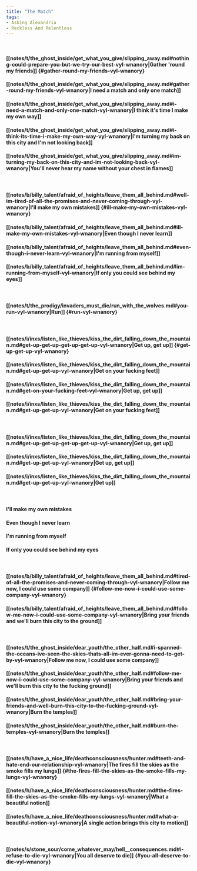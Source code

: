 ```yaml
---
title: "The Match"
tags:
- Asking Alexandria
- Reckless And Relentless
---
```

&nbsp;
#### [[notes/t/the_ghost_inside/get_what_you_give/slipping_away.md#nothing-could-prepare-you-but-we-try-our-best-vyl-wnanory|Gather 'round my friends]] {#gather-round-my-friends-vyl-wnanory}
#### [[notes/t/the_ghost_inside/get_what_you_give/slipping_away.md#gather-round-my-friends-vyl-wnanory|I need a match and only one match]]
#### [[notes/t/the_ghost_inside/get_what_you_give/slipping_away.md#i-need-a-match-and-only-one-match-vyl-wnanory|I think it's time I make my own way]]
#### [[notes/t/the_ghost_inside/get_what_you_give/slipping_away.md#i-think-its-time-i-make-my-own-way-vyl-wnanory|I'm turning my back on this city and I'm not looking back]]
#### [[notes/t/the_ghost_inside/get_what_you_give/slipping_away.md#im-turning-my-back-on-this-city-and-im-not-looking-back-vyl-wnanory|You'll never hear my name without your chest in flames]]
&nbsp;
#### [[notes/b/billy_talent/afraid_of_heights/leave_them_all_behind.md#well-im-tired-of-all-the-promises-and-never-coming-through-vyl-wnanory|I'll make my own mistakes]] {#ill-make-my-own-mistakes-vyl-wnanory}
#### [[notes/b/billy_talent/afraid_of_heights/leave_them_all_behind.md#ill-make-my-own-mistakes-vyl-wnanory|Even though I never learn]]
#### [[notes/b/billy_talent/afraid_of_heights/leave_them_all_behind.md#even-though-i-never-learn-vyl-wnanory|I'm running from myself]]
#### [[notes/b/billy_talent/afraid_of_heights/leave_them_all_behind.md#im-running-from-myself-vyl-wnanory|If only you could see behind my eyes]]
&nbsp;
#### [[notes/t/the_prodigy/invaders_must_die/run_with_the_wolves.md#you-run-vyl-wnanory|Run]] {#run-vyl-wnanory}
&nbsp;
#### [[notes/i/inxs/listen_like_thieves/kiss_the_dirt_falling_down_the_mountain.md#get-up-get-up-get-up-get-up-vyl-wnanory|Get up, get up]] {#get-up-get-up-vyl-wnanory}
#### [[notes/i/inxs/listen_like_thieves/kiss_the_dirt_falling_down_the_mountain.md#get-up-get-up-vyl-wnanory|Get on your fucking feet]]
#### [[notes/i/inxs/listen_like_thieves/kiss_the_dirt_falling_down_the_mountain.md#get-on-your-fucking-feet-vyl-wnanory|Get up, get up]]
#### [[notes/i/inxs/listen_like_thieves/kiss_the_dirt_falling_down_the_mountain.md#get-up-get-up-vyl-wnanory|Get on your fucking feet]]
&nbsp;
#### [[notes/i/inxs/listen_like_thieves/kiss_the_dirt_falling_down_the_mountain.md#get-up-get-up-get-up-get-up-vyl-wnanory|Get up, get up]]
#### [[notes/i/inxs/listen_like_thieves/kiss_the_dirt_falling_down_the_mountain.md#get-up-get-up-vyl-wnanory|Get up, get up]]
#### [[notes/i/inxs/listen_like_thieves/kiss_the_dirt_falling_down_the_mountain.md#get-up-get-up-vyl-wnanory|Get up]]
&nbsp;
#### I'll make my own mistakes
#### Even though I never learn
#### I'm running from myself
#### If only you could see behind my eyes
&nbsp;
#### [[notes/b/billy_talent/afraid_of_heights/leave_them_all_behind.md#tired-of-all-the-promises-and-never-coming-through-vyl-wnanory|Follow me now, I could use some company]] {#follow-me-now-i-could-use-some-company-vyl-wnanory}
#### [[notes/b/billy_talent/afraid_of_heights/leave_them_all_behind.md#follow-me-now-i-could-use-some-company-vyl-wnanory|Bring your friends and we'll burn this city to the ground]]
&nbsp;
#### [[notes/t/the_ghost_inside/dear_youth/the_other_half.md#i-spanned-the-oceans-ive-seen-the-skies-thats-all-im-ever-gonna-need-to-get-by-vyl-wnanory|Follow me now, I could use some company]]
#### [[notes/t/the_ghost_inside/dear_youth/the_other_half.md#follow-me-now-i-could-use-some-company-vyl-wnanory|Bring your friends and we'll burn this city to the fucking ground]]
#### [[notes/t/the_ghost_inside/dear_youth/the_other_half.md#bring-your-friends-and-well-burn-this-city-to-the-fucking-ground-vyl-wnanory|Burn the temples]]
#### [[notes/t/the_ghost_inside/dear_youth/the_other_half.md#burn-the-temples-vyl-wnanory|Burn the temples]]
&nbsp;
#### [[notes/h/have_a_nice_life/deathconsciousness/hunter.md#teeth-and-hate-end-our-relationship-vyl-wnanory|The fires fill the skies as the smoke fills my lungs]] {#the-fires-fill-the-skies-as-the-smoke-fills-my-lungs-vyl-wnanory}
#### [[notes/h/have_a_nice_life/deathconsciousness/hunter.md#the-fires-fill-the-skies-as-the-smoke-fills-my-lungs-vyl-wnanory|What a beautiful notion]]
#### [[notes/h/have_a_nice_life/deathconsciousness/hunter.md#what-a-beautiful-notion-vyl-wnanory|A single action brings this city to motion]]
&nbsp;
#### [[notes/s/stone_sour/come_whatever_may/hell__consequences.md#i-refuse-to-die-vyl-wnanory|You all deserve to die]] {#you-all-deserve-to-die-vyl-wnanory}
